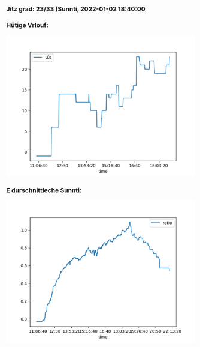 ### Jitz grad: 23/33 (Sunnti, 2022-01-02 18:40:00

### Hütige Vrlouf:
![Graph](Today.png)

### E durschnittleche Sunnti:
![Graph](Sunnti.png)